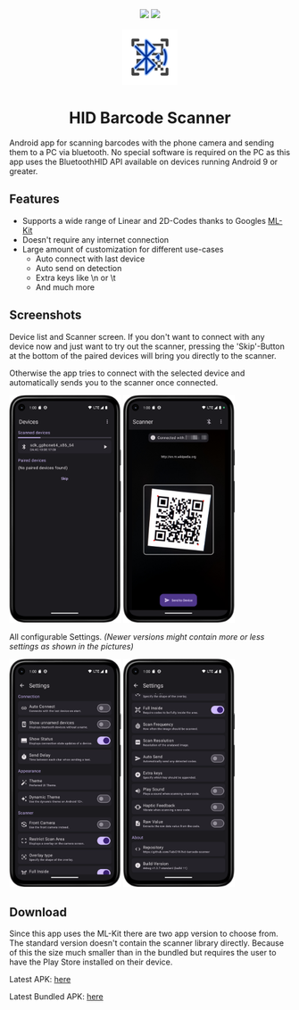 <div align="center">
  <a href="https://github.com/Fabi019/hid-barcode-scanner/actions/workflows/android.yml"><img src="https://github.com/Fabi019/hid-barcode-scanner/actions/workflows/android.yml/badge.svg" /></a>
  <a href="https://www.codefactor.io/repository/github/fabi019/hid-barcode-scanner/overview/main"><img src="https://www.codefactor.io/repository/github/fabi019/hid-barcode-scanner/badge/main" /></a>

  <br/>
  <br/>

  <img alt="App Logo" src="app/src/main/ic_launcher-playstore.png" width="100" />

  <h1>HID Barcode Scanner</h1>
</div>


Android app for scanning barcodes with the phone camera and sending them to a PC via bluetooth. No
special software is required on the PC as this app uses the BluetoothHID API available on devices
running Android 9 or greater.

## Features

- Supports a wide range of Linear and 2D-Codes thanks to
  Googles [ML-Kit](https://developers.google.com/ml-kit/vision/barcode-scanning)
- Doesn't require any internet connection
- Large amount of customization for different use-cases
  - Auto connect with last device
  - Auto send on detection
  - Extra keys like \n or \t
  - And much more

## Screenshots

Device list and Scanner screen. If you don't want to connect with any device now and just want to
try out the scanner, pressing the 'Skip'-Button at the bottom of the paired devices will bring you
directly to the scanner.

Otherwise the app tries to connect with the selected device and automatically sends you to the
scanner once connected.

<img alt="Devices" src="img/devices.png" width="200px" /> <img alt="Main" src="img/main.png" width="200px" />

All configurable Settings. *(Newer versions might contain more or less settings as shown in the
pictures)*

<img alt="Settings" src="img/settings1.png" width="200px" /> <img alt="Settings" src="img/settings2.png" width="200px" />

## Download

Since this app uses the ML-Kit there are two app version to choose from. The standard version
doesn't contain the scanner library directly. Because of this the size much smaller than in the
bundled but requires the user to have the Play Store installed on their device.

Latest
APK: [here](https://nightly.link/Fabi019/hid-barcode-scanner/workflows/android/main/APK%28s%29%20release%20generated.zip)

Latest Bundled
APK: [here](https://nightly.link/Fabi019/hid-barcode-scanner/workflows/android/main/APK%28s%29%20release%20generated%20%28Bundled%29.zip)

